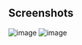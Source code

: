## Screenshots
![image](https://github.com/user-attachments/assets/899d2b88-caef-4564-8024-7cd2b67908f0)
![image](https://github.com/user-attachments/assets/ccbb1749-7f8a-45ab-ae6c-0fb644216b43)
